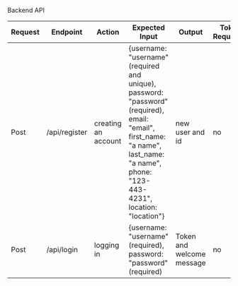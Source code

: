 Backend API





|Request|Endpoint|Action|Expected Input|Output|Token Required?|
|----------|----------|----------|----------|----------|----------|
|Post|/api/register|creating an account|{username: "username"(required and unique), password: "password"(required), email: "email", first_name: "a name", last_name: "a name", phone: "123-443-4231", location: "location"}| new user and id | no |
|Post|/api/login| logging in | {username: "username"(required), password: "password"(required) | Token and welcome message | no |
